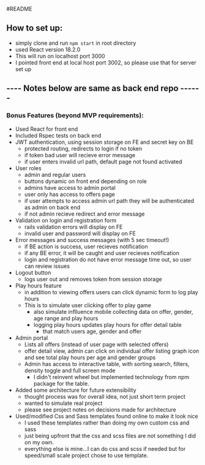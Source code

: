 #README

## How to set up:
   * simply clone and run `npm start` in root directory
   * used React version 18.2.0
   * This will run on localhost port 3000
   * I pointed front end at local host port 3002, so please use that for server set up

## ---- Notes below are same as back end repo ------

### Bonus Features (beyond MVP requirements):
* Used React for front end
* Included Rspec tests on back end
* JWT authentication, using session storage on FE and secret key on BE
  * protected routing, redirects to login if no token
  * if token bad user will recieve error message
  * if user enters invalid url path, default page not found activated
* User roles
  * admin and regular users
  * buttons dynamic on front end depending on role
  * admins have access to admin portal
  * user only has access to offers page
  * if user attempts to access admin url path they will be authenticated as admin on back end
  * if not admin recieve redirect and error message
* Validation on login and registration form
  * rails validation errors will display on FE
  * invalid user and password will display on FE
* Error messages and success messages (with 5 sec timeout!)
  * if BE action is success, user recieves notification
  * if any BE error, it will be caught and user recieves notification
  * login and registration do not have error message time out, so user can review issues
* Logout button
  * logs user out and removes token from session storage  
* Play hours feature
  * in addition to viewing offers users can click dynamic form to log play hours
  * This is to simulate user clicking offer to play game
    * also simulate inflluence mobile collecting data on offer, gender, age range and play hours
    * logging play hours updates play hours for offer detail table
        * that match users age, gender and offer
* Admin portal
  * Lists all offers (instead of user page with selected offers)
  * offer detail view, admin can click on individual offer listing graph icon and see total play hours per age and gender groups
  * Admin has access to interactive table, with sorting search, filters, density toggle and full screen mode
    * I didn't reinvent wheel but implemented technology from npm package for the table.
* Added some architecture for future extensibility
  * thought process was for overall idea, not just short term project
  * wanted to simulate real project
  * please see project notes on decisions made for architecture
* Used/modified Css and Sass templates found online to make it look nice
  * I used these templates rather than doing my own custom css and sass
  * just being upfront that the css and scss files are not something I did on my own.
  * everything else is mine...I can do css and scss if needed but for speed/small scale project chose to use template.
  

